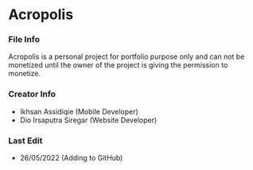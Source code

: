 # Acropolis
### File Info
Acropolis is a personal project for portfolio purpose only and can not be monetized until the
owner of the project is giving the permission to monetize.

### Creator Info
- Ikhsan Assidiqie (Mobile Developer)
- Dio Irsaputra Siregar (Website Developer)

### Last Edit
- 26/05/2022 (Adding to GitHub)